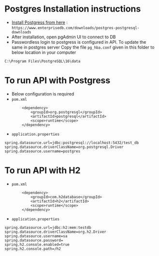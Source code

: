 # Postgres Installation instructions
- [Install Postgress from here](https://www.enterprisedb.com/downloads/postgres-postgresql-downloads) : `https://www.enterprisedb.com/downloads/postgres-postgresql-downloads`
- After installation, open pgAdmin UI to connect to DB
- Passwordless login to postgress is configured in API. To update the same in postgres server Copy the file `pg_hba.conf` given in this folder to below location in your computer

`C:\Program Files\PostgreSQL\16\data`

# To run API with Postgress
- Below configuration is required 
- `pom.xml`
```		
        <dependency>
			<groupId>org.postgresql</groupId>
			<artifactId>postgresql</artifactId>
			<scope>runtime</scope>
		</dependency>
```
- `application.properties`
```
spring.datasource.url=jdbc:postgresql://localhost:5432/test_db
spring.datasource.driverClassName=org.postgresql.Driver
spring.datasource.username=postgres
```

# To run API with H2 
- `pom.xml`
```
		<dependency>
			<groupId>com.h2database</groupId>
			<artifactId>h2</artifactId>
			<scope>runtime</scope>
		</dependency>

```
- `application.properties`
```
spring.datasource.url=jdbc:h2:mem:testdb
spring.datasource.driverClassName=org.h2.Driver
spring.datasource.username=sa
spring.datasource.password=
spring.h2.console.enabled=true
spring.h2.console.path=/h2
```
